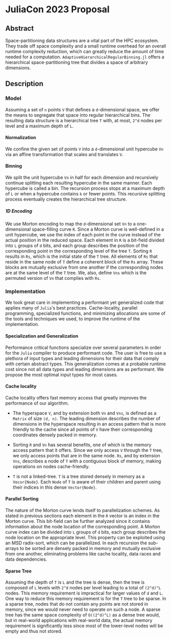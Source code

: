 # JuliaCon 2023 Proposal

## Abstract
Space-partitioning data structures are a vital part of the HPC ecosystem. They trade off space complexity and a small runtime overhead for an overall runtime complexity reduction, which can greatly reduce the amount of time needed for a computation. `AdaptiveHierarchicalRegularBinning.jl` offers a hierarchical space-partitioning tree that divides a space of arbitrary dimensions.


## Description
### Model
Assuming a set of `n` points `V` that defines a `d`-dimensional space, we offer the means to segregate that space into regular hierarchical bins. The resulting data structure is a hierarchical tree `T` with, at most, `2^d` nodes per level and a maximum depth of `L`.

#### Normalization
We confine the given set of points `V` into a `d`-dimensional unit hypercube `Vn` via an affine transformation that scales and translates `V`.

#### Binning
We split the unit hypercube `Vn` in half for each dimension and recursively continue splitting each resulting hypercube in the same manner. Each hypercube is called a bin. The recursion process stops at a maximum depth of `L` or when a hypercube contains `k` or fewer points. This recursive splitting process eventually creates the hierarchical tree structure.

##### 1D Encoding
We use Morton encoding to map the `d`-dimensional set `Vn` to a one-dimensional space-filling curve `R`. Since a Morton curve is well-defined in a unit hypercube, we use the index of each point in the curve instead of the actual position in the reduced space. Each element in `R` is a bit-field divided into `L` groups of `d` bits, and each group describes the position of the corresponding point in the corresponding level of the tree `T`. Sorting `R` results in `Rs`, which is the initial state of the `T` tree. All elements of `Rs` that reside in the same node of `T` define a coherent block of the `Rs` array. These blocks are mutually exclusive from one another if the corresponding nodes are at the same level of the `T` tree. We, also, define `Vns` which is the permuted version of `Vn` that complies with `Rs`.

### Implementation
We took great care in implementing a performant yet generalized code that applies many of `Julia`'s best practices. Cache-locality, parallel programming, specialized functions, and minimizing allocations are some of the tools and techniques we used, to improve the runtime of the implementation.

#### Specialization and Generalization
Performance critical functions specialize over several parameters in order for the `Julia` compiler to produce performant code. The user is free to use a plethora of input types and leading dimensions for their data that comply with certain abstract types. This generalization comes at a probable runtime cost since not all data types and leading dimensions are as performant. We propose the most optimal input types for most cases.

#### Cache locality
Cache locality offers fast memory access that greatly improves the performance of our algorithm.

- The hyperspace `V`, and by extension both `Vn` and `Vns`, is defined as a `Matrix` of size `(d, n)`. The leading dimension describes the number of dimensions in the hyperspace resulting in an access pattern that is more friendly to the cache since all points of `V` have their corresponding coordinates densely packed in memory.

- Sorting `R` and `Vn` has several benefits, one of which is the memory access pattern that it offers. Since we only access `V` through the `T` tree, we only access points that are in the same node. `Rs`, and by extension `Vns`, describes a node of `T` with a contiguous block of memory, making operations on nodes cache-friendly.

- `T` is not a linked-tree. `T` is a tree stored densely in memory as a `Vecor{Node}`. Each `Node` of `T` is aware of their children and parent using their indices in this dense `Vector{Node}`.

#### Parallel Sorting
The nature of the Morton curve lends itself to parallelization schemes. As stated in previous sections each element in the `R` vector is an index in the Morton curve. This bit-field can be further analyzed since it contains information about the node location of the corresponding point. A Morton curve index can be divided into `L` groups of `d` bits, each group describes the node location on the appropriate level. This property can be exploited using an MSD radix-sort, which can be parallelized. In each recursion the sub-arrays to be sorted are densely packed in memory and mutually exclusive from one another, eliminating problems like cache locality, data races and data dependencies.

#### Sparse Tree
Assuming the depth of `T` is `L` and the tree is dense, then the tree is composed of `L` levels with `2^d` nodes per level leading to a total of `(2^d)^L` nodes. This memory requirement is impractical for larger values of `d` and `L`. One way to reduce this memory requirement is for the `T` tree to be sparse. In a sparse tree, nodes that do not contain any points are not stored in memory, since we would never need to operate on such a node. A sparse tree has the same space complexity of `O((2^d)^L)` as a dense tree would, but in real-world applications with real-world data, the actual memory requirement is significantly less since most of the lower-level nodes will be empty and thus not stored.

